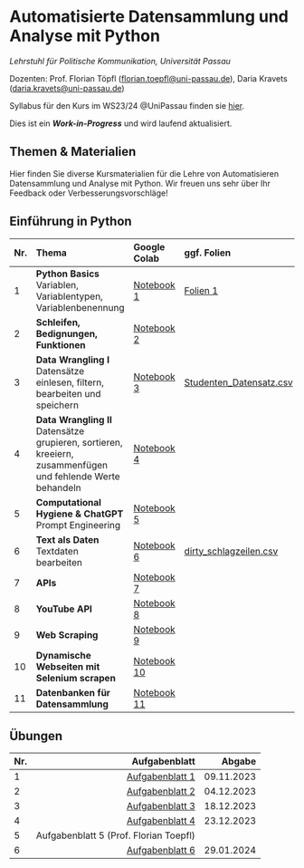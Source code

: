 # Automatisierte Datensammlung und Analyse mit Python

*Lehrstuhl für Politische Kommunikation, Universität Passau* 

Dozenten: Prof. Florian Töpfl (<florian.toepfl@uni-passau.de>), Daria Kravets (<daria.kravets@uni-passau.de>)

Syllabus für den Kurs im WS23/24 @UniPassau finden sie [hier](https://syncandshare.lrz.de/open/MlNpeGNFOGZjTDQ1eGROQk5Zb1dM/WS_23_24/Automatisierte%20Datensammlung/2023_09_26_Seminarplan_Datensammlung%2BUebung.docx?filelink_id=fiWWDJnGyerXAaodj7DiK2).

  
Dies ist ein ***Work-in-Progress*** und wird laufend aktualisiert.

Themen & Materialien 
---------------

Hier finden Sie diverse Kursmaterialien für die Lehre von Automatisieren Datensammlung und Analyse mit Python. Wir freuen uns sehr über Ihr Feedback oder Verbesserungsvorschläge!

## Einführung in Python

| Nr.  | Thema       | Google Colab    | ggf. Folien  |
| -----|:------------| :---------|:-------|
| 1    | **Python Basics** <br /> Variablen, Variablentypen, Variablenbenennung | [Notebook 1](https://colab.research.google.com/drive/1w0iSbeYxvoevGCAXq0TKbdLHNYsa1eIJ?usp=sharing)| [Folien 1](https://github.com/polcomm-passau/computational_methods_python/blob/main/files/Sitzung_1.pdf) |  
| 2    | **Schleifen, Bedignungen, Funktionen** |[Notebook 2](https://colab.research.google.com/drive/1KJlrXlFWt8VTjBfjUx8OTIFtfVbL0dr4?usp=sharing)|
|  3   | **Data Wrangling I** <br /> Datensätze einlesen, filtern, bearbeiten und speichern| [Notebook 3](https://colab.research.google.com/drive/1t21J7bpyPdTlltlu_BMGpRvmPjG20_lN?usp=sharing)| [Studenten_Datensatz.csv](https://github.com/polcomm-passau/computational_methods_python/files/13312956/Studenten_Datensatz.csv)|
| 4    | **Data Wrangling II** <br /> Datensätze grupieren, sortieren, kreeiern, zusammenfügen und fehlende Werte behandeln | [Notebook 4](https://colab.research.google.com/drive/18y6Y5PELOOvU4fuIYkts8HOMwZNFfXaL?usp=sharing)| |
| 5    | **Computational Hygiene & ChatGPT** </br> Prompt Engineering | [Notebook 5](https://colab.research.google.com/drive/1ew1ASC9VEyst8kaM_FB74K0HG3ACi6Uz?usp=sharing)| |
| 6    | **Text als Daten** </br> Textdaten bearbeiten | [Notebook 6](https://colab.research.google.com/drive/1QqOxEPJJws5ZsAY6cV6SUdTTHaUd3L1h?usp=sharing)| [dirty_schlagzeilen.csv](https://github.com/polcomm-passau/computational_methods_python/files/13457080/dirty_schlagzeilen.csv)
| 7   |  **APIs** |[Notebook 7](https://colab.research.google.com/drive/1Uy284RVrpl0xovUF4C1Sj2Dfes6_TMi1?usp=sharing)| |
| 8   | **YouTube API**| [Notebook 8](https://colab.research.google.com/drive/1ZNPJ2p-OAVWVZDgNCQ9_hUcIr5FzLFZN?usp=sharing)| |
| 9 | **Web Scraping**| [Notebook 9](https://colab.research.google.com/drive/1I2f4_ftkRrzDUCrw8qf-dSfgokElBZO0?usp=sharing)| |
| 10| **Dynamische Webseiten mit Selenium scrapen** |[Notebook 10](https://colab.research.google.com/drive/11SznpH3pWpxEueA2jSSPe6y9YGejagJj?usp=sharing)| |
|11| **Datenbanken für Datensammlung**|[Notebook 11](https://colab.research.google.com/drive/1uV6ZzFQOHWysvKO0KIAyli1FiqcviJP8?usp=sharing)|

## Übungen 

| Nr.  | Aufgabenblatt     | Abgabe|
| -----|------------------:|------:|
|    1 | [Aufgabenblatt 1](https://colab.research.google.com/drive/1axkPOdufMKGpmo8TrU1z_Qqj10WUZDUr?usp=sharing)| 09.11.2023|
|    2|  [Aufgabenblatt 2](https://colab.research.google.com/drive/16iwWpIz3YaxvS5TLPi8f9_2_R4pLYW3X?usp=sharing)| 04.12.2023|
|    3|  [Aufgabenblatt 3](https://colab.research.google.com/drive/1sOwrQTS9t6x9E-m8L4coz4nN4HyzJV1D?usp=sharing)| 18.12.2023|
|    4|  [Aufgabenblatt 4](https://colab.research.google.com/drive/13AoZOrsyhY_S_y88P_fCId5dBTP9LqlU?usp=sharing)| 23.12.2023|
|    5| Aufgabenblatt 5 (Prof. Florian Toepfl)| |
|    6| [Aufgabenblatt 6](https://colab.research.google.com/drive/1KksBLVL4895WIRX8pTn22cUpAqeGpO8g?usp=sharing)| 29.01.2024|
